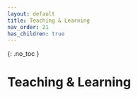 ```yaml
---
layout: default
title: Teaching & Learning
nav_order: 21
has_children: true
---
```


{: .no_toc }

#  Teaching & Learning
